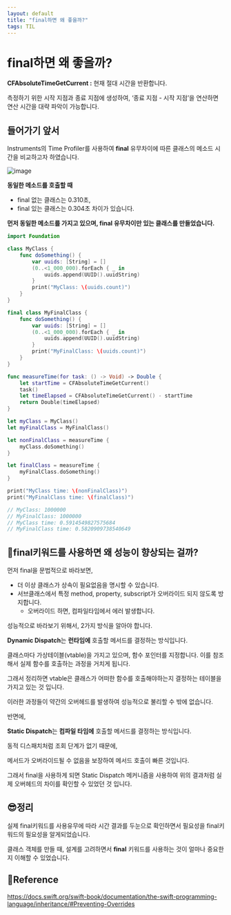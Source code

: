 ```yaml
---
layout: default
title: "final하면 왜 좋을까?"
tags: TIL
---
```


# final하면 왜 좋을까?

**CFAbsoluteTimeGetCurrent :** 현재 절대 시간을 반환합니다.

측정하기 위한 시작 지점과 종료 지점에 생성하여, ‘종료 지점 - 시작 지점’을 연산하면 연산 시간을 대략 파악이 가능합니다.

## 들어가기 앞서

Instruments의 Time Profiler를 사용하여 **final** 유무차이에 따른 클래스의 메소드 시간을 비교하고자 하였습니다.

![image](https://github.com/user-attachments/assets/c98a8aa5-20c5-4047-9c85-896efc57774d)

**동일한 메소드를 호출할 때**

- final 없는 클래스는 0.310초,
- final 있는 클래스는  0.304초 차이가 있습니다.

**먼저 동일한 메소드를 가지고 있으며, final 유무차이만 있는 클래스를 만들었습니다.**

```swift
import Foundation

class MyClass {
    func doSomething() {
        var uuids: [String] = []
        (0..<1_000_000).forEach { _ in
            uuids.append(UUID().uuidString)
        }
        print("MyClass: \(uuids.count)")
    }
}

final class MyFinalClass {
    func doSomething() {
        var uuids: [String] = []
        (0..<1_000_000).forEach { _ in
            uuids.append(UUID().uuidString)
        }
        print("MyFinalClass: \(uuids.count)")
    }
}

func measureTime(for task: () -> Void) -> Double {
    let startTime = CFAbsoluteTimeGetCurrent()
    task()
    let timeElapsed = CFAbsoluteTimeGetCurrent() - startTime
    return Double(timeElapsed)
}

let myClass = MyClass()
let myFinalClass = MyFinalClass()

let nonFinalClass = measureTime {
    myClass.doSomething()
}

let finalClass = measureTime {
    myFinalClass.doSomething()
}

print("MyClass time: \(nonFinalClass)")
print("MyFinalClass time: \(finalClass)")
```

```swift
// MyClass: 1000000
// MyFinalClass: 1000000
// MyClass time: 0.5914549827575684
// MyFinalClass time: 0.5820909738540649
```

## 🤔final키워드를 사용하면 왜 성능이 향상되는 걸까?

먼저 final을 문법적으로 바라보면,

- 더 이상 클래스가 상속이 필요없음을 명시할 수 있습니다.
- 서브클래스에서 특정 method, property, subscript가 오버라이드 되지 않도록 방지합니다.
    - 오버라이드 하면, 컴파일타임에서 에러 발생합니다.

성능적으로 바라보기 위해서,  2가지 방식을 알아야 합니다.

**Dynamic Dispatch**는 **런타임에** 호출할 메서드를 결정하는 방식입니다. 

클래스마다 가상테이블(vtable)을 가지고 있으며, 함수 포인터를 지정합니다. 이를 참조해서 실제 함수를 호출하는 과정을 거치게 됩니다.

그래서 정리하면 vtable은 클래스가 어떠한 함수를 호출해야하는지 결정하는 테이블을 가지고 있는 것 입니다.

이러한 과정들이 약간의 오버헤드를 발생하여 성능적으로 불리할 수 밖에 없습니다. 

반면에,

**Static Dispatch**는 **컴파일 타임에** 호출할 메서드를 결정하는 방식입니다. 

동적 디스패치처럼 조회 단계가 없기 때문에, 

메서드가 오버라이드될 수 없음을 보장하여 메서드 호출이 빠른 것입니다.

그래서 final을 사용하게 되면 Static Dispatch 메커니즘을 사용하여 위의 결과처럼 실제 오버헤드의 차이를 확인할 수 있었던 것 입니다.

## 😎정리

실제 final키워드를 사용유무에 따라 시간 결과를 두눈으로 확인하면서 필요성을 final키워드의 필요성을 알게되었습니다.

클래스 객체를 만들 때, 설계를 고려하면서 **final** 키워드를 사용하는 것이 얼마나 중요한지 이해할 수 있었습니다.

## 📄Reference

https://docs.swift.org/swift-book/documentation/the-swift-programming-language/inheritance/#Preventing-Overrides

